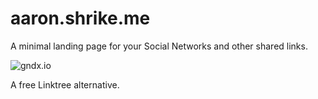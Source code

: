 # aaron.shrike.me

A minimal landing page for your Social Networks and other shared links.

![gndx.io](https://user-images.githubusercontent.com/10554486/181944426-ba1b32bf-0adf-44e5-b3b0-f99412932d78.png)

A free Linktree alternative.
